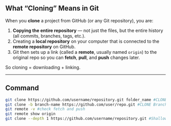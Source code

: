 ## What “Cloning” Means in Git

When you **clone** a project from GitHub (or any Git repository), you are:

1. **Copying the entire repository** — not just the files, but the entire history (all commits, branches, tags, etc.).
2. Creating a **local repository** on your computer that is connected to the **remote repository** on GitHub.
3. Git then sets up a link (called a **remote**, usually named `origin`) to the original repo so you can **fetch**, **pull**, and **push** changes later.

So cloning = downloading + linking.

---

## Command

```bash
git clone https://github.com/username/repository.git folder_name #CLONE
git clone -b branch-name https://github.com/user/repo.git #CLONE Branch
git remote -v #check fetch and push
git remote show origin 
git clone --depth 1 https://github.com/username/repository.git #Shallow Cloning (faster) latest version not full history
```
